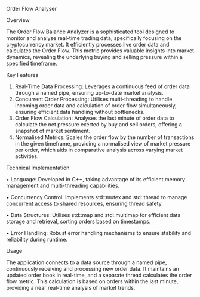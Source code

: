 Order Flow Analyser

Overview

The Order Flow Balance Analyzer is a sophisticated tool designed to monitor and analyse real-time trading data, specifically focusing on the cryptocurrency market. It efficiently processes live order data and calculates the Order Flow. This metric provides valuable insights into market dynamics, revealing the underlying buying and selling pressure within a specified timeframe.

Key Features
1.	Real-Time Data Processing: Leverages a continuous feed of order data through a named pipe, ensuring up-to-date market analysis.
2.	Concurrent Order Processing: Utilises multi-threading to handle incoming order data and calculation of order flow simultaneously, ensuring efficient data handling without bottlenecks.
3.	Order Flow Calculation: Analyses the last minute of order data to calculate the net pressure exerted by buy and sell orders, offering a snapshot of market sentiment.
4.	Normalised Metrics: Scales the order flow by the number of transactions in the given timeframe, providing a normalised view of market pressure per order, which aids in comparative analysis across varying market activities.

Technical Implementation

•	Language: Developed in C++, taking advantage of its efficient memory management and multi-threading capabilities.

•	Concurrency Control: Implements std::mutex and std::thread to manage concurrent access to shared resources, ensuring thread safety.

•	Data Structures: Utilises std::map and std::multimap for efficient data storage and retrieval, sorting orders based on timestamps.

•	Error Handling: Robust error handling mechanisms to ensure stability and reliability during runtime.

Usage

The application connects to a data source through a named pipe, continuously receiving and processing new order data. It maintains an updated order book in real-time, and a separate thread calculates the order flow metric. This calculation is based on orders within the last minute, providing a near real-time analysis of market trends.
